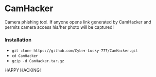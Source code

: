 # CamHacker
Camera phishing tool. If anyone opens link generated by CamHacker and permits camera access his/her photo will be captured!

### Installation

   - `git clone https://github.com/Cyber-Lucky-777/CamHacker.git`
   - `cd CamHacker`
   - `gzip -d CamHacker.tar.gz`

HAPPY HACKING!
